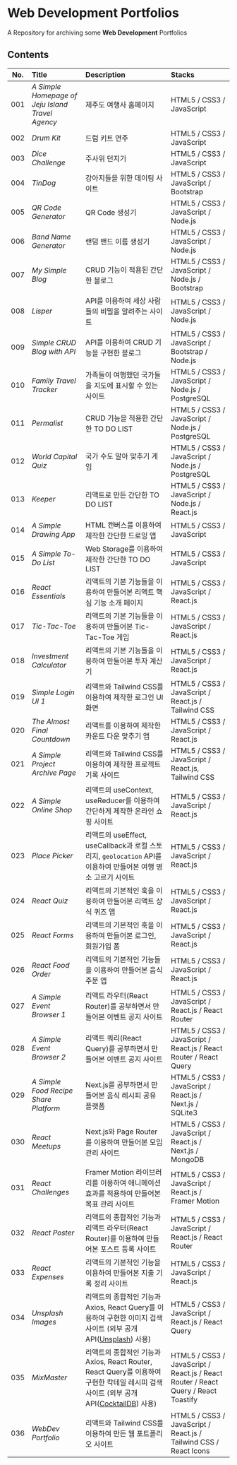 # Web Development Portfolios

A Repository for archiving some **Web Development** Portfolios

## Contents

| **No.** | **Title**                                        | **Description**                                                                                                                                                          | **Stacks**                                                                         |
| :-----: | :----------------------------------------------- | :----------------------------------------------------------------------------------------------------------------------------------------------------------------------- | :--------------------------------------------------------------------------------- |
|   001   | _A Simple Homepage of Jeju Island Travel Agency_ | 제주도 여행사 홈페이지                                                                                                                                                   | HTML5 / CSS3 / JavaScript                                                          |
|   002   | _Drum Kit_                                       | 드럼 키트 연주                                                                                                                                                           | HTML5 / CSS3 / JavaScript                                                          |
|   003   | _Dice Challenge_                                 | 주사위 던지기                                                                                                                                                            | HTML5 / CSS3 / JavaScript                                                          |
|   004   | _TinDog_                                         | 강아지들을 위한 데이팅 사이트                                                                                                                                            | HTML5 / CSS3 / JavaScript / Bootstrap                                              |
|   005   | _QR Code Generator_                              | QR Code 생성기                                                                                                                                                           | HTML5 / CSS3 / JavaScript / Node.js                                                |
|   006   | _Band Name Generator_                            | 랜덤 밴드 이름 생성기                                                                                                                                                    | HTML5 / CSS3 / JavaScript / Node.js                                                |
|   007   | _My Simple Blog_                                 | CRUD 기능이 적용된 간단한 블로그                                                                                                                                         | HTML5 / CSS3 / JavaScript / Node.js / Bootstrap                                    |
|   008   | _Lisper_                                         | API를 이용하여 세상 사람들의 비밀을 알려주는 사이트                                                                                                                      | HTML5 / CSS3 / JavaScript / Node.js                                                |
|   009   | _Simple CRUD Blog with API_                      | API를 이용하여 CRUD 기능을 구현한 블로그                                                                                                                                 | HTML5 / CSS3 / JavaScript / Bootstrap / Node.js                                    |
|   010   | _Family Travel Tracker_                          | 가족들이 여행했던 국가들을 지도에 표시할 수 있는 사이트                                                                                                                  | HTML5 / CSS3 / JavaScript / Node.js / PostgreSQL                                   |
|   011   | _Permalist_                                      | CRUD 기능을 적용한 간단한 TO DO LIST                                                                                                                                     | HTML5 / CSS3 / JavaScript / Node.js / PostgreSQL                                   |
|   012   | _World Capital Quiz_                             | 국가 수도 알아 맞추기 게임                                                                                                                                               | HTML5 / CSS3 / JavaScript / Node.js / PostgreSQL                                   |
|   013   | _Keeper_                                         | 리액트로 만든 간단한 TO DO LIST                                                                                                                                          | HTML5 / CSS3 / JavaScript / Node.js / React.js                                     |
|   014   | _A Simple Drawing App_                           | HTML 캔버스를 이용하여 제작한 간단한 드로잉 앱                                                                                                                           | HTML5 / CSS3 / JavaScript                                                          |
|   015   | _A Simple To-Do List_                            | Web Storage를 이용하여 제작한 간단한 TO DO LIST                                                                                                                          | HTML5 / CSS3 / JavaScript                                                          |
|   016   | _React Essentials_                               | 리액트의 기본 기능들을 이용하여 만들어본 리액트 핵심 기능 소개 페이지                                                                                                    | HTML5 / CSS3 / JavaScript / React.js                                               |
|   017   | _Tic-Tac-Toe_                                    | 리액트의 기본 기능들을 이용하여 만들어본 Tic-Tac-Toe 게임                                                                                                                | HTML5 / CSS3 / JavaScript / React.js                                               |
|   018   | _Investment Calculator_                          | 리액트의 기본 기능들을 이용하여 만들어본 투자 계산기                                                                                                                     | HTML5 / CSS3 / JavaScript / React.js                                               |
|   019   | _Simple Login UI 1_                              | 리액트와 Tailwind CSS를 이용하여 제작한 로그인 UI 화면                                                                                                                   | HTML5 / CSS3 / JavaScript / React.js / Tailwind CSS                                |
|   020   | _The Almost Final Countdown_                     | 리액트를 이용하여 제작한 카운트 다운 맞추기 앱                                                                                                                           | HTML5 / CSS3 / JavaScript / React.js                                               |
|   021   | _A Simple Project Archive Page_                  | 리액트와 Tailwind CSS를 이용하여 제작한 프로젝트 기록 사이트                                                                                                             | HTML5 / CSS3 / JavaScript / React.js, Tailwind CSS                                 |
|   022   | _A Simple Online Shop_                           | 리액트의 useContext, useReducer를 이용하여 간단하게 제작한 온라인 쇼핑 사이트                                                                                            | HTML5 / CSS3 / JavaScript / React.js                                               |
|   023   | _Place Picker_                                   | 리액트의 useEffect, useCallback과 로컬 스토리지, `geolocation` API를 이용하여 만들어본 여행 명소 고르기 사이트                                                           | HTML5 / CSS3 / JavaScript / React.js                                               |
|   024   | _React Quiz_                                     | 리액트의 기본적인 훅을 이용하여 만들어본 리액트 상식 퀴즈 앱                                                                                                             | HTML5 / CSS3 / JavaScript / React.js                                               |
|   025   | _React Forms_                                    | 리액트의 기본적인 훅을 이용하여 만들어본 로그인, 회원가입 폼                                                                                                             | HTML5 / CSS3 / JavaScript / React.js                                               |
|   026   | _React Food Order_                               | 리액트의 기본적인 기능들을 이용하여 만들어본 음식 주문 앱                                                                                                                | HTML5 / CSS3 / JavaScript / React.js                                               |
|   027   | _A Simple Event Browser 1_                       | 리액트 라우터(React Router)를 공부하면서 만들어본 이벤트 공지 사이트                                                                                                     | HTML5 / CSS3 / JavaScript / React.js / React Router                                |
|   028   | _A Simple Event Browser 2_                       | 리액트 쿼리(React Query)를 공부하면서 만들어본 이벤트 공지 사이트                                                                                                        | HTML5 / CSS3 / JavaScript / React.js / React Router / React Query                  |
|   029   | _A Simple Food Recipe Share Platform_            | Next.js를 공부하면서 만들어본 음식 레시피 공유 플랫폼                                                                                                                    | HTML5 / CSS3 / JavaScript / React.js / Next.js / SQLite3                           |
|   030   | _React Meetups_                                  | Next.js와 Page Router를 이용하여 만들어본 모임 관리 사이트                                                                                                               | HTML5 / CSS3 / JavaScript / React.js / Next.js / MongoDB                           |
|   031   | _React Challenges_                               | Framer Motion 라이브러리를 이용하여 애니메이션 효과를 적용하여 만들어본 목표 관리 사이트                                                                                 | HTML5 / CSS3 / JavaScript / React.js / Framer Motion                               |
|   032   | _React Poster_                                   | 리액트의 종합적인 기능과 리액트 라우터(React Router)를 이용하여 만들어본 포스트 등록 사이트                                                                              | HTML5 / CSS3 / JavaScript / React.js / React Router                                |
|   033   | _React Expenses_                                 | 리액트의 기본적인 기능을 이용하여 만들어본 지출 기록 정리 사이트                                                                                                         | HTML5 / CSS3 / JavaScript / React.js                                               |
|   034   | _Unsplash Images_                                | 리액트의 종합적인 기능과 Axios, React Query를 이용하여 구현한 이미지 검색 사이트 (외부 공개 API([Unsplash](https://unsplash.com/developers)) 사용)                       | HTML5 / CSS3 / JavaScript / React.js / React Query                                 |
|   035   | _MixMaster_                                      | 리액트의 종합적인 기능과 Axios, React Router, React Query를 이용하여 구현한 칵테일 레시피 검색 사이트 (외부 공개 API([CocktailDB](https://www.thecocktaildb.com/)) 사용) | HTML5 / CSS3 / JavaScript / React.js / React Router / React Query / React Toastify |
|   036   | _WebDev Portfolio_                               | 리액트와 Tailwind CSS를 이용하여 만든 웹 포트폴리오 사이트                                                                                                               | HTML5 / CSS3 / JavaScript / React.js / Tailwind CSS / React Icons                  |
